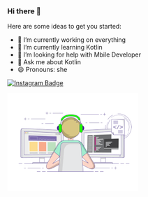 ### Hi there 👋




Here are some ideas to get you started:

- 🔭 I’m currently working on everything 
- 🌱 I’m currently learning Kotlin
- 🤔 I’m looking for help with Mbile Developer 
- 💬 Ask me about Kotlin
- 😄 Pronouns: she



[![Instagram Badge](https://img.shields.io/badge/-Instagram-C13584?style=flat-quare&labelColor=C13584&logo=instagram&logoColor=white&link=link)](https://www.instagram.com/_s.busra/) 

<img src="Online Coding classes for Kids _ ZugZwang Academy.gif" width="auto">
